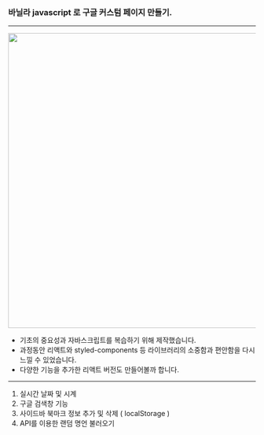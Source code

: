 ### 바닐라 javascript 로 구글 커스텀 페이지 만들기. <br/>
-------

<img width="600px" src="https://blog.kakaocdn.net/dn/bHSz0F/btsqKhvmEHC/Pi9IyJmZNediG6zFjJSG8k/img.gif">

+ 기초의 중요성과 자바스크립트를 복습하기 위해 제작했습니다.
+ 과정동안 리액트와 styled-components 등 라이브러리의 소중함과 편안함을 다시 느낄 수 있었습니다.
+ 다양한 기능을 추가한 리액트 버전도 만들어볼까 합니다.

--------

1. 실시간 날짜 및 시계
2. 구글 검색창 기능
3. 사이드바 북마크 정보 추가 및 삭제 ( localStorage ) 
4. API를 이용한 랜덤 명언 불러오기
